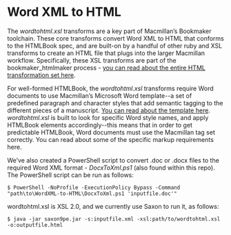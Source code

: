 # Word XML to HTML

The *wordtohtml.xsl* transforms are a key part of Macmillan’s Bookmaker toolchain. These core transforms convert Word XML to HTML that conforms to the HTMLBook spec, and are built-on by a handful of other ruby and XSL transforms to create an HTML file that plugs into the larger Macmillan workflow. Specifically, these XSL transforms are part of the bookmaker_htmlmaker process - [you can read about the entire HTML transformation set here](https://github.com/macmillanpublishers/bookmaker_htmlmaker).

For well-formed HTMLBook, the *wordtohtml.xsl* transforms require Word documents to use Macmillan’s Microsoft Word template--a set of predefined paragraph and character styles that add semantic tagging to the different pieces of a manuscript. [You can read about the template here](http://68.71.241.9/display/PE/Manuscript+Styling+with+MS+Word). *wordtohtml.xsl* is built to look for specific Word style names, and apply HTMLBook elements accordingly--this means that in order to get predictable HTMLBook, Word documents must use the Macmillan tag set correctly. You can read about some of the specific markup requirements here.

We’ve also created a PowerShell script to convert .doc or .docx files to the required Word XML format - *DocxToXml.ps1* (also found within this repo). The PowerShell script can be run as follows:

    $ PowerShell -NoProfile -ExecutionPolicy Bypass -Command "path\to\WordXML-to-HTML\DocxToXml.ps1 'inputfile.doc'"

wordtohtml.xsl is XSL 2.0, and we currently use Saxon to run it, as follows: 

    $ java -jar saxon9pe.jar -s:inputfile.xml -xsl:path/to/wordtohtml.xsl -o:outputfile.html